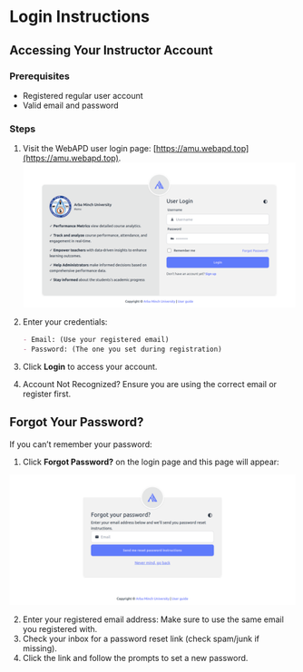# Login Instructions

## **Accessing Your Instructor Account**

### Prerequisites

- Registered regular user account
- Valid email and password

### Steps

1. Visit the WebAPD user login page: [https://amu.webapd.top](https://amu.webapd.top).  
   ![User Login Page](../public/screenshots/regular-user-login-page.png)

2. Enter your credentials:

   ```markdown
   - Email: (Use your registered email)
   - Password: (The one you set during registration)
   ```

3. Click **Login** to access your account.
4. Account Not Recognized? Ensure you are using the correct email or register first.

## Forgot Your Password?

If you can’t remember your password:

1. Click **Forgot Password?** on the login page and this page will appear:

![Forgot Password](../public/screenshots/regular-user-forgot-password-page.png)

2. Enter your registered email address: Make sure to use the same email you registered with.
3. Check your inbox for a password reset link (check spam/junk if missing).
4. Click the link and follow the prompts to set a new password.
